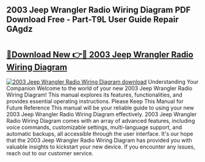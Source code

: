 ## 2003 Jeep Wrangler Radio Wiring Diagram PDF Download Free - Part-T9L User Guide Repair GAgdz

# <h2><a href="http://dfqcdu.blite.top/?on=2003+Jeep+Wrangler+Radio+Wiring+Diagram">🔗Download New 👉🔴 2003 Jeep Wrangler Radio Wiring Diagram</a></h2>

[![2003 Jeep Wrangler Radio Wiring Diagram download](https://i.imgur.com/lujVjoI.png)](http://dfqcdu.blite.top/?on=2003+Jeep+Wrangler+Radio+Wiring+Diagram)
Understanding Your Companion Welcome to the world of your new 2003 Jeep Wrangler Radio Wiring Diagram! This manual explores its features, functionalities, and provides essential operating instructions. Please Keep This Manual for Future Reference This manual will be your reliable guide to using your new 2003 Jeep Wrangler Radio Wiring Diagram effectively. 2003 Jeep Wrangler Radio Wiring Diagram comes with an array of advanced features, including voice commands, customizable settings, multi-language support, and automatic backups, all accessible through the user interface. It's our hope that the 2003 Jeep Wrangler Radio Wiring Diagram has provided you with valuable insights to kickstart your new device. If you encounter any issues, reach out to our customer service.
